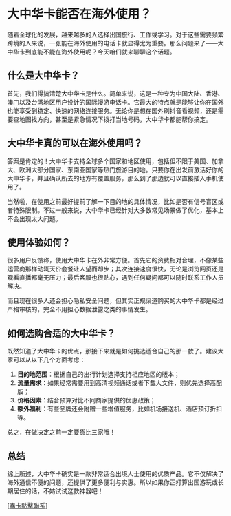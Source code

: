 # 大中华卡能否在海外使用？

随着全球化的发展，越来越多的人选择出国旅行、工作或学习。对于这些需要频繁跨境的人来说，一张能在海外使用的电话卡就显得尤为重要。那么问题来了——大中华卡到底能不能在海外使用呢？今天咱们就来聊聊这个话题。

## 什么是大中华卡？

首先，我们得搞清楚大中华卡是什么。简单来说，这是一种专为中国大陆、香港、澳门以及台湾地区用户设计的国际漫游电话卡。它最大的特点就是能够让你在国外也能享受到稳定、快速的网络连接服务。无论你是想在国外刷抖音看视频，还是需要查地图找方向，甚至是紧急情况下拨打当地号码，大中华卡都能帮你搞定。

## 大中华卡真的可以在海外使用吗？

答案是肯定的！大中华卡支持全球多个国家和地区使用，包括但不限于美国、加拿大、欧洲大部分国家、东南亚国家等热门旅游目的地。只要你在出发前激活好你的大中华卡，并且确认所去的地方有覆盖服务，那么到了那边就可以直接插入手机使用了。

当然啦，在使用之前最好提前了解一下目的地的具体情况，比如是否有信号盲区或者特殊限制。不过一般来说，大中华卡已经针对大多数常见场景做了优化，基本上不会出现太大问题。

## 使用体验如何？

很多用户反馈称，使用大中华卡在外非常方便。首先它的资费相对合理，不像某些运营商那样动辄天价套餐让人望而却步；其次连接速度很快，无论是浏览网页还是观看直播都毫无压力；最后客服也很贴心，遇到任何疑问都可以随时联系工作人员解决。

而且现在很多人还会担心隐私安全问题，但其实正规渠道购买的大中华卡都是经过严格审核的，完全不用担心数据泄露之类的事情发生。

## 如何选购合适的大中华卡？

既然知道了大中华卡的优点，那接下来就是如何挑选适合自己的那一款了。建议大家可以从以下几个方面考虑：

1. **目的地范围**：根据自己的出行计划选择支持相应地区的版本；
2. **流量需求**：如果经常需要用到高清视频通话或者下载大文件，则优先选择高配版；
3. **价格因素**：结合预算对比不同商家提供的优惠政策；
4. **额外福利**：有些品牌还会附赠一些增值服务，比如机场接送机、酒店预订折扣等。

总之，在做决定之前一定要货比三家哦！

## 总结

综上所述，大中华卡确实是一款非常适合出境人士使用的优质产品。它不仅解决了海外通信不便的问题，还提供了更多便利与实惠。所以如果你正打算出国游玩或长期居住的话，不妨试试这款神器吧！

[[購卡點擊聯系](https://t.me/s/esim1088)]